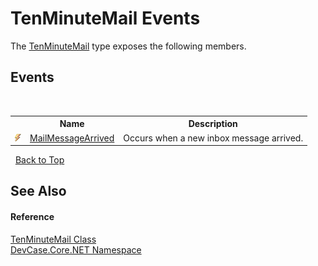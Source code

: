 # TenMinuteMail Events
 

The <a href="T_DevCase_Core_NET_TenMinuteMail">TenMinuteMail</a> type exposes the following members.


## Events
&nbsp;<table><tr><th></th><th>Name</th><th>Description</th></tr><tr><td>![Public event](media/pubevent.gif "Public event")</td><td><a href="E_DevCase_Core_NET_TenMinuteMail_MailMessageArrived">MailMessageArrived</a></td><td>
Occurs when a new inbox message arrived.</td></tr></table>&nbsp;
<a href="#tenminutemail-events">Back to Top</a>

## See Also


#### Reference
<a href="T_DevCase_Core_NET_TenMinuteMail">TenMinuteMail Class</a><br /><a href="N_DevCase_Core_NET">DevCase.Core.NET Namespace</a><br />